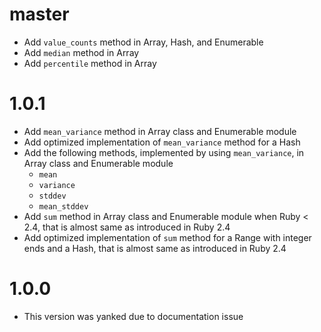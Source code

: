 # master

- Add `value_counts` method in Array, Hash, and Enumerable
- Add `median` method in Array
- Add `percentile` method in Array

# 1.0.1

- Add `mean_variance` method in Array class and Enumerable module
- Add optimized implementation of `mean_variance` method for a Hash
- Add the following methods, implemented by using `mean_variance`, in Array class and Enumerable module
    - `mean`
    - `variance`
    - `stddev`
    - `mean_stddev`
- Add `sum` method in Array class and Enumerable module when Ruby < 2.4, that is almost same as introduced in Ruby 2.4
- Add optimized implementation of `sum` method for a Range with integer ends and a Hash, that is almost same as introduced in Ruby 2.4

# 1.0.0

- This version was yanked due to documentation issue
